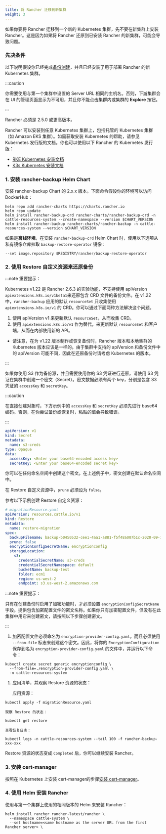 ```yaml
---
title: 将 Rancher 迁移到新集群
weight: 3
---
```


如果你要将 Rancher 迁移到一个新的 Kubernetes 集群，先不要在新集群上安装 Rancher。这是因为如果将 Rancher 还原到已安装 Rancher 的新集群，可能会导致问题。

### 先决条件

以下说明假设你已经完成[备份创建](back-up-rancher.md)，并且已经安装了用于部署 Rancher 的新 Kubernetes 集群。

:::caution

你需要使用与第一个集群中设置的 Server URL 相同的主机名。否则，下游集群会在 UI 的管理页面显示为不可用，并且你不能点击集群内或集群的 **Explore** 按钮。

:::

Rancher 必须是 2.5.0 或更高版本。

Rancher 可以安装到任意 Kubernetes 集群上，包括托管的 Kubernetes 集群（如 Amazon EKS 集群）。如需获取安装 Kubernetes 的帮助，请参见 Kubernetes 发行版的文档。你也可以使用以下 Rancher 的 Kubernetes 发行版：

- [RKE Kubernetes 安装文档](https://rancher.com/docs/rke/latest/en/installation/)
- [K3s Kubernetes 安装文档](https://rancher.com/docs/k3s/latest/en/installation/)

### 1. 安装 rancher-backup Helm Chart
安装 rancher-backup Chart 的 2.x.x 版本。下面命令假设你的环境可以访问 DockerHub：
```
helm repo add rancher-charts https://charts.rancher.io
helm repo update
helm install rancher-backup-crd rancher-charts/rancher-backup-crd -n cattle-resources-system --create-namespace --version $CHART_VERSION
helm install rancher-backup rancher-charts/rancher-backup -n cattle-resources-system --version $CHART_VERSION
```

如果是**离线环境**，在安装 `rancher-backup-crd` Helm Chart 时，使用以下选项从私有镜像仓库拉取 `backup-restore-operator` 镜像：
```
--set image.repository $REGISTRY/rancher/backup-restore-operator
```

### 2. 使用 Restore 自定义资源来还原备份

:::note 重要提示：

Kubernetes v1.22 是 Rancher 2.6.3 的实验功能，不支持使用 apiVersion `apiextensions.k8s.io/v1beta1`来还原包含 CRD 文件的备份文件。在 v1.22 中，`rancher-backup` 应用的默认 `resourceSet` 只收集使用 `apiextensions.k8s.io/v1` 的 CRD。你可以通过下面两种方法解决这个问题。

1. 使用 apiVersion v1 来更新默认 `resourceSet`，从而收集 CRD。
1. 使用 `apiextensions.k8s.io/v1` 作为替代，来更新默认 `resourceSet` 和客户端，从而在内部使用新的 API。

- 请注意，在为 v1.22 版本制作或恢复备份时，Rancher 版本和本地集群的 Kubernetes 版本应该是一样的。由于集群中支持的 apiVersion 和备份文件中的 apiVersion 可能不同，因此在还原备份时请考虑 Kubernetes 的版本。

:::

如果你使用 S3 作为备份源，并且需要使用你的 S3 凭证进行还原，请使用 S3 凭证在集群中创建一个密文（Secret）。密文数据必须有两个 key，分别是包含 S3 凭证的 `accessKey` 和 `secretKey`。

:::caution

在直接创建对象时，下方示例中的 `accessKey` 和 `secretKey` 必须先进行 base64 编码。否则，在你尝试备份或恢复时，粘贴的值会导致错误。

:::

```yaml
apiVersion: v1
kind: Secret
metadata:
  name: s3-creds
type: Opaque
data:
  accessKey: <Enter your base64-encoded access key>
  secretKey: <Enter your base64-encoded secret key>
```

你可以在任何命名空间中创建这个密文。在上述例子中，密文创建在默认命名空间中。

在 Restore 自定义资源中，`prune` 必须设为 `false`。

参考以下示例创建 Restore 自定义资源：

```yaml
# migrationResource.yaml
apiVersion: resources.cattle.io/v1
kind: Restore
metadata:
  name: restore-migration
spec:
  backupFilename: backup-b0450532-cee1-4aa1-a881-f5f48a007b1c-2020-09-15T07-27-09Z.tar.gz
  prune: false
  encryptionConfigSecretName: encryptionconfig
  storageLocation:
    s3:
      credentialSecretName: s3-creds
      credentialSecretNamespace: default
      bucketName: backup-test
      folder: ecm1
      region: us-west-2
      endpoint: s3.us-west-2.amazonaws.com
```

:::note 重要提示：

只有在创建备份时启用了加密功能时，才必须设置 `encryptionConfigSecretName` 字段。提供包含加密配置文件的密文名称。如果你只有加密配置文件，但没有在此集群中用它来创建密文，请按照以下步骤创建密文。

:::

1. 加密配置文件必须命名为 `encryption-provider-config.yaml`，而且必须使用 `--from-file` 标志来创建这个密文。因此，将你的 `EncryptionConfiguration` 保存到名为 `encryption-provider-config.yaml` 的文件中，并运行以下命令：
```
kubectl create secret generic encryptionconfig \
  --from-file=./encryption-provider-config.yaml \
  -n cattle-resources-system
```

1. 应用清单，并观察 Restore 资源的状态：

   应用资源：
```
kubectl apply -f migrationResource.yaml
```

    观察 Restore 的状态：
```
kubectl get restore
```

    查看恢复日志：
```
kubectl logs -n cattle-resources-system --tail 100 -f rancher-backup-xxx-xxx
```

Restore 资源的状态变成 `Completed` 后，你可以继续安装 Rancher。

### 3. 安装 cert-manager

按照在 Kubernetes 上安装 cert-manager的步骤[安装 cert-manager](../../../pages-for-subheaders/install-upgrade-on-a-kubernetes-cluster.md#4-安装-cert-manager)。

### 4. 使用 Helm 安装 Rancher

使用与第一个集群上使用的相同版本的 Helm 来安装 Rancher：

```
helm install rancher rancher-latest/rancher \
  --namespace cattle-system \
  --set hostname=<same hostname as the server URL from the first Rancher server> \
```

